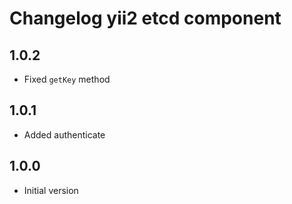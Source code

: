 # Changelog yii2 etcd component

## 1.0.2
- Fixed `getKey` method

## 1.0.1
- Added authenticate

## 1.0.0
- Initial version

